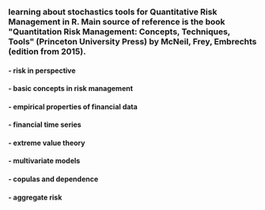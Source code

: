 ### learning about stochastics tools for Quantitative Risk Management in R. Main source of reference is the book "Quantitation Risk Management: Concepts, Techniques, Tools" (Princeton University Press) by McNeil, Frey, Embrechts (edition from 2015).
#### - risk in perspective
#### - basic concepts in risk management
#### - empirical properties of financial data
#### - financial time series
#### - extreme value theory
#### - multivariate models
#### - copulas and dependence
#### - aggregate risk